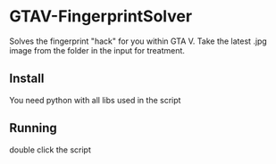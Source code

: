 # GTAV-FingerprintSolver
Solves the fingerprint "hack" for you within GTA V. Take the latest .jpg image from the folder in the input for treatment.

## Install
You need python with all libs used in the script

## Running
double click the script